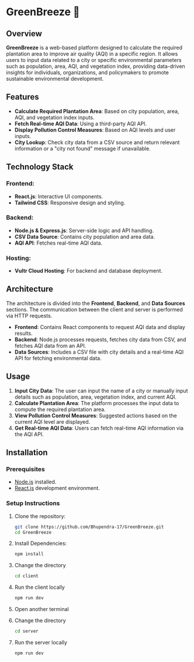 # GreenBreeze 🍃

## Overview
**GreenBreeze** is a web-based platform designed to calculate the required plantation area to improve air quality (AQI) in a specific region. It allows users to input data related to a city or specific environmental parameters such as population, area, AQI, and vegetation index, providing data-driven insights for individuals, organizations, and policymakers to promote sustainable environmental development.

## Features
- **Calculate Required Plantation Area**: Based on city population, area, AQI, and vegetation index inputs.
- **Fetch Real-time AQI Data**: Using a third-party AQI API.
- **Display Pollution Control Measures**: Based on AQI levels and user inputs.
- **City Lookup**: Check city data from a CSV source and return relevant information or a "city not found" message if unavailable.
  
## Technology Stack
### Frontend:
- **React.js**: Interactive UI components.
- **Tailwind CSS**: Responsive design and styling.

### Backend:
- **Node.js & Express.js**: Server-side logic and API handling.
- **CSV Data Source**: Contains city population and area data.
- **AQI API**: Fetches real-time AQI data.

### Hosting:
- **Vultr Cloud Hosting**: For backend and database deployment.
  
## Architecture
The architecture is divided into the **Frontend**, **Backend**, and **Data Sources** sections. The communication between the client and server is performed via HTTP requests.

- **Frontend**: Contains React components to request AQI data and display results.
- **Backend**: Node.js processes requests, fetches city data from CSV, and fetches AQI data from an API.
- **Data Sources**: Includes a CSV file with city details and a real-time AQI API for fetching environmental data.

## Usage
1. **Input City Data**: The user can input the name of a city or manually input details such as population, area, vegetation index, and current AQI.
2. **Calculate Plantation Area**: The platform processes the input data to compute the required plantation area.
3. **View Pollution Control Measures**: Suggested actions based on the current AQI level are displayed.
4. **Get Real-time AQI Data**: Users can fetch real-time AQI information via the AQI API.
   
## Installation

### Prerequisites
- [Node.js](https://nodejs.org/en/) installed.
- [React.js](https://reactjs.org/) development environment.

### Setup Instructions
1. Clone the repository:
   ```bash
   git clone https://github.com/Bhupendra-17/GreenBreeze.git
   cd GreenBreeze
2. Install Dependencies:
    ```bash 
    npm install
3. Change the directory
    ```bash
    cd client
4. Run the client locally
    ```bash
    npm run dev
5. Open another terminal

6. Change the directory
    ```bash
    cd server
7. Run the server locally
    ```bash
    npm run dev
